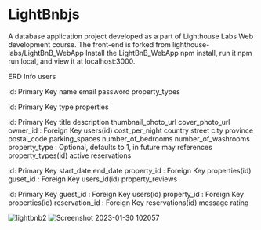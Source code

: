 # LightBnbjs
A database application project developed as a part of Lighthouse Labs Web development course.
The front-end is forked from lighthouse-labs/LightBnB_WebApp Install the LightBnB_WebApp npm install, run it npm run local, and view it at localhost:3000.



ERD Info
users

id: Primary Key
name
email
password
property_types

id: Primary Key
type
properties

id: Primary Key
title
description
thumbnail_photo_url
cover_photo_url
owner_id : Foreign Key users(id)
cost_per_night
country
street
city
province
postal_code
parking_spaces
number_of_bedrooms
number_of_washrooms
property_type : Optional, defaults to 1, in future may references property_types(id)
active
reservations

id: Primary Key
start_date
end_date
property_id : Foreign Key properties(id)
guset_id : Foreign Key users_id(id)
property_reviews

id: Primary Key
guest_id : Foreign Key users(id)
property_id : Foreign Key properties(id)
reservation_id : Foreign Key reservations(id)
message
rating

![lightbnb2](https://user-images.githubusercontent.com/111916382/215593248-b76f7779-f19b-43fe-a119-8d452cd1f978.png)
![Screenshot 2023-01-30 102057](https://user-images.githubusercontent.com/111916382/215593328-5d23cb41-ec5f-43b0-b064-3d0e40c787b1.png)



